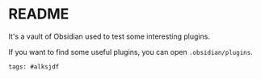 # README

It's a vault of Obsidian used to test some interesting plugins.

If you want to find some useful plugins, you can open `.obsidian/plugins`.

```add-summary
tags: #alksjdf
```